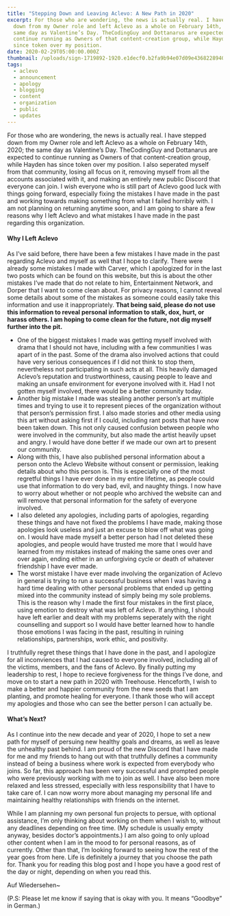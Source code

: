 ```yaml
---
title: "Stepping Down and Leaving Aclevo: A New Path in 2020"
excerpt: For those who are wondering, the news is actually real. I have stepped
  down from my Owner role and left Aclevo as a whole on February 14th, 2020; the
  same day as Valentine’s Day. TheCodingGuy and Dottanarus are expected to
  continue running as Owners of that content-creation group, while Hayden has
  since token over my position.
date: 2020-02-29T05:00:00.000Z
thumbnail: /uploads/sign-1719892-1920.e1decf0.b2fa9b94e07d09e436822894080ead0b.png
tags:
  - aclevo
  - announcement
  - apology
  - blogging
  - content
  - organization
  - public
  - updates
---
```

For those who are wondering, the news is actually real. I have stepped down from my Owner role and left Aclevo as a whole on February 14th, 2020; the same day as Valentine’s Day. TheCodingGuy and Dottanarus are expected to continue running as Owners of that content-creation group, while Hayden has since token over my position. I also seperated myself from that community, losing all focus on it, removing myself from all the accounts associated with it, and making an entirely new public Discord that everyone can join. I wish everyone who is still part of Aclevo good luck with things going forward, especially fixing the mistakes I have made in the past and working towards making something from what I failed horribly with. I am not planning on returning anytime soon, and I am going to share a few reasons why I left Aclevo and what mistakes I have made in the past regarding this organization.

#### Why I Left Aclevo

As I’ve said before, there have been a few mistakes I have made in the past regarding Aclevo and myself as well that I hope to clarify. There were already some mistakes I made with Carver, which I apologized for in the last two posts which can be found on this website, but this is about the other mistakes I’ve made that do not relate to him, Entertainment Network, and Dorper that I want to come clean about. For privacy reasons, I cannot reveal some details about some of the mistakes as someone could easily take this information and use it inappropriately. **That being said, please do not use this information to reveal personal information to stalk, dox, hurt, or harass others. I am hoping to come clean for the future, not dig myself further into the pit.**

* One of the biggest mistakes I made was getting myself involved with drama that I should not have, including with a few communities I was apart of in the past. Some of the drama also involved actions that could have very serious consequences if I did not think to stop them, nevertheless not participating in such acts at all. This heavily damaged Aclevo’s reputation and trustworthiness, causing people to leave and making an unsafe environment for everyone involved with it. Had I not gotten myself involved, there would be a better community today.
* Another big mistake I made was stealing another person’s art multiple times and trying to use it to represent pieces of the organization without that person’s permission first. I also made stories and other media using this art without asking first if I could, including rant posts that have now been taken down. This not only caused confusion between people who were involved in the community, but also made the artist heavily upset and angry. I would have done better if we made our own art to present our community.
* Along with this, I have also published personal information about a person onto the Aclevo Website without consent or permission, leaking details about who this person is. This is especially one of the most regretful things I have ever done in my entire lifetime, as people could use that information to do very bad, evil, and naughty things. I now have to worry about whether or not people who archived the website can and will remove that personal information for the safety of everyone involved.
* I also deleted any apologies, including parts of apologies, regarding these things and have not fixed the problems I have made, making those apologies look useless and just an excuse to blow off what was going on. I would have made myself a better person had I not deleted these apologies, and people would have trusted me more that I would have learned from my mistakes instead of making the same ones over and over again, ending either in an unforgiving cycle or death of whatever friendship I have ever made.
* The worst mistake I have ever made involving the organization of Aclevo in general is trying to run a successful business when I was having a hard time dealing with other personal problems that ended up getting mixed into the community instead of simply being my sole problems. This is the reason why I made the first four mistakes in the first place, using emotion to destroy what was left of Aclevo. If anything, I should have left earlier and dealt with my problems seperately with the right counselling and support so I would have better learned how to handle those emotions I was facing in the past, resulting in ruining relationships, partnerships, work ethic, and positivity.

I truthfully regret these things that I have done in the past, and I apologize for all inconviences that I had caused to everyone involved, including all of the victims, members, and the fans of Aclevo. By finally putting my leadership to rest, I hope to recieve forgiveness for the things I’ve done, and move on to start a new path in 2020 with Treehouse. Henceforth, I wish to make a better and happier community from the new seeds that I am planting, and promote healing for everyone. I thank those who will accept my apologies and those who can see the better person I can actually be.

#### What’s Next?

As I continue into the new decade and year of 2020, I hope to set a new path for myself of persuing new healthy goals and dreams, as well as leave the unhealthy past behind. I am proud of the new Discord that I have made for me and my friends to hang out with that truthfully defines a community instead of being a business where work is expected from everybody who joins. So far, this approach has been very successful and prompted people who were previously working with me to join as well. I have also been more relaxed and less stressed, especially with less responsibility that I have to take care of. I can now worry more about managing my personal life and maintaining healthy relationships with friends on the internet.

While I am planning my own personal fun projects to persue, with optional assistance, I’m only thinking about working on them when I wish to, without any deadlines depending on free time. (My schedule is usually empty anyway, besides doctor’s appointments.) I am also going to only upload other content when I am in the mood to for personal reasons, as of currently. Other than that, I’m looking forward to seeing how the rest of the year goes from here. Life is definitely a journey that you choose the path for. Thank you for reading this blog post and I hope you have a good rest of the day or night, depending on when you read this.

Auf Wiedersehen~

(P.S: Please let me know if saying that is okay with you. It means “Goodbye” in German.)